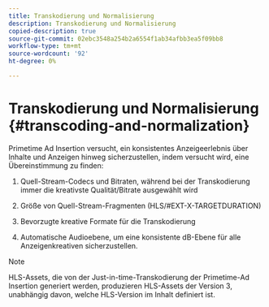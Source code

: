 ```yaml
---
title: Transkodierung und Normalisierung
description: Transkodierung und Normalisierung
copied-description: true
source-git-commit: 02ebc3548a254b2a6554f1ab34afbb3ea5f09bb8
workflow-type: tm+mt
source-wordcount: '92'
ht-degree: 0%

---
```


# Transkodierung und Normalisierung {#transcoding-and-normalization}

Primetime Ad Insertion versucht, ein konsistentes Anzeigeerlebnis über Inhalte und Anzeigen hinweg sicherzustellen, indem versucht wird, eine Übereinstimmung zu finden:

1. Quell-Stream-Codecs und Bitraten, während bei der Transkodierung immer die kreativste Qualität/Bitrate ausgewählt wird

1. Größe von Quell-Stream-Fragmenten (HLS/#EXT-X-TARGETDURATION)

1. Bevorzugte kreative Formate für die Transkodierung

1. Automatische Audioebene, um eine konsistente dB-Ebene für alle Anzeigenkreativen sicherzustellen.

>[!NOTE]
>
>HLS-Assets, die von der Just-in-time-Transkodierung der Primetime-Ad Insertion generiert werden, produzieren HLS-Assets der Version 3, unabhängig davon, welche HLS-Version im Inhalt definiert ist.
